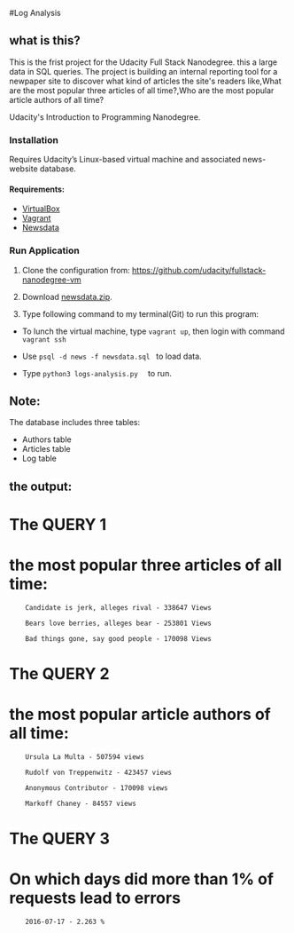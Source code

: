 #Log Analysis 
## what is this?

This is the frist project for the Udacity Full Stack Nanodegree. this a large data in SQL queries. The project is building an internal reporting tool for a newpaper site to discover what kind of articles the site's readers like,What are the most popular three articles of all time?,Who are the most popular article authors of all time?

 Udacity's Introduction to Programming Nanodegree.
### Installation
Requires Udacity’s Linux-based virtual machine and associated news-website database.

#### Requirements:
* [VirtualBox](https://www.virtualbox.org/wiki/Downloads)
* [Vagrant](https://www.vagrantup.com/downloads.html)
* [Newsdata](https://d17h27t6h515a5.cloudfront.net/topher/2016/August/57b5f748_newsdata/newsdata.zip)


### Run Application
1. Clone the configuration from: https://github.com/udacity/fullstack-nanodegree-vm

2. Download [newsdata.zip](https://d17h27t6h515a5.cloudfront.net/topher/2016/August/57b5f748_newsdata/newsdata.zip).

3. Type following command to my terminal(Git) to run this program:

* To lunch the virtual machine, type  ```vagrant up```, then login with command ```vagrant ssh```

* Use ```psql -d news -f newsdata.sql ``` to load data.

* Type ```python3 logs-analysis.py  ``` to run.

## Note:
The database includes three tables:
- Authors table
- Articles table
- Log table

## the output: 
# The QUERY 1
 # the most popular three articles of all time:

        Candidate is jerk, alleges rival - 338647 Views

        Bears love berries, alleges bear - 253801 Views

        Bad things gone, say good people - 170098 Views

# The QUERY 2
 # the most popular article authors of all time:

        Ursula La Multa - 507594 views

        Rudolf von Treppenwitz - 423457 views

        Anonymous Contributor - 170098 views

        Markoff Chaney - 84557 views

# The QUERY 3
# On which days did more than 1% of requests lead to errors

        2016-07-17 - 2.263 %
